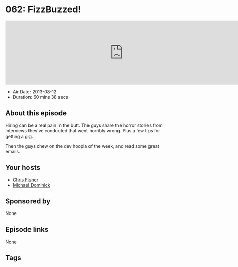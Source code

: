 # 062: FizzBuzzed!

<iframe src="https://player.fireside.fm/v2/MLf2ZzhC+om0CjiCX?theme=dark" width="740" height="200" frameborder="0" scrolling="no"></iframe>

* Air Date: 2013-08-12
* Duration: 60 mins 38 secs

## About this episode

Hiring can be a real pain in the butt. The guys share the horror stories from interviews they’ve conducted that went horribly wrong. Plus a few tips for getting a gig.

Then the guys chew on the dev hoopla of the week, and read some great emails.

## Your hosts
* [Chris Fisher](https://coder.show/hosts/chrislas)
* [Michael Dominick](https://coder.show/hosts/michael)

## Sponsored by

None



## Episode links

None



## Tags

